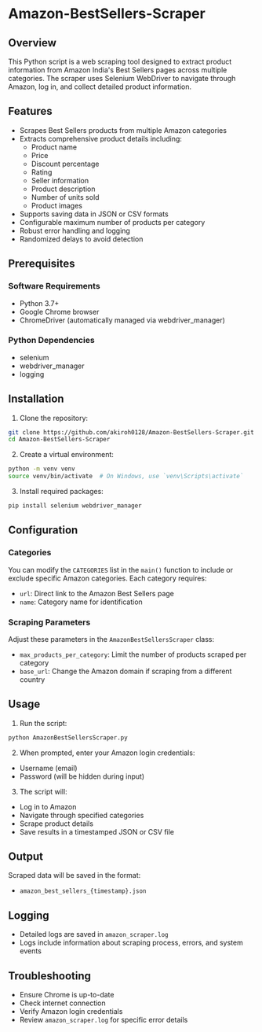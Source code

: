 # Amazon-BestSellers-Scraper

## Overview

This Python script is a web scraping tool designed to extract product information from Amazon India's Best Sellers pages across multiple categories. The scraper uses Selenium WebDriver to navigate through Amazon, log in, and collect detailed product information.

## Features

- Scrapes Best Sellers products from multiple Amazon categories
- Extracts comprehensive product details including:
  - Product name
  - Price
  - Discount percentage
  - Rating
  - Seller information
  - Product description
  - Number of units sold
  - Product images
- Supports saving data in JSON or CSV formats
- Configurable maximum number of products per category
- Robust error handling and logging
- Randomized delays to avoid detection

## Prerequisites

### Software Requirements
- Python 3.7+
- Google Chrome browser
- ChromeDriver (automatically managed via webdriver_manager)

### Python Dependencies
- selenium
- webdriver_manager
- logging

## Installation

1. Clone the repository:
```bash
git clone https://github.com/akiroh0128/Amazon-BestSellers-Scraper.git
cd Amazon-BestSellers-Scraper
```

2. Create a virtual environment:
```bash
python -m venv venv
source venv/bin/activate  # On Windows, use `venv\Scripts\activate`
```

3. Install required packages:
```bash
pip install selenium webdriver_manager
```

## Configuration

### Categories
You can modify the `CATEGORIES` list in the `main()` function to include or exclude specific Amazon categories. Each category requires:
- `url`: Direct link to the Amazon Best Sellers page
- `name`: Category name for identification

### Scraping Parameters
Adjust these parameters in the `AmazonBestSellersScraper` class:
- `max_products_per_category`: Limit the number of products scraped per category
- `base_url`: Change the Amazon domain if scraping from a different country

## Usage

1. Run the script:
```bash
python AmazonBestSellersScraper.py
```

2. When prompted, enter your Amazon login credentials:
- Username (email)
- Password (will be hidden during input)

3. The script will:
- Log in to Amazon
- Navigate through specified categories
- Scrape product details
- Save results in a timestamped JSON or CSV file

## Output

Scraped data will be saved in the format:
- `amazon_best_sellers_{timestamp}.json`

## Logging

- Detailed logs are saved in `amazon_scraper.log`
- Logs include information about scraping process, errors, and system events

## Troubleshooting

- Ensure Chrome is up-to-date
- Check internet connection
- Verify Amazon login credentials
- Review `amazon_scraper.log` for specific error details
